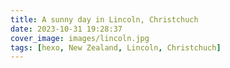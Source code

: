 ```yaml
---
title: A sunny day in Lincoln, Christchuch
date: 2023-10-31 19:28:37
cover_image: images/lincoln.jpg
tags: [hexo, New Zealand, Lincoln, Christchuch]
---
```

